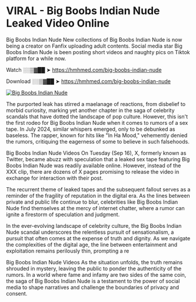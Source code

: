 # VIRAL - Big Boobs Indian Nude Leaked Video Online

Big Boobs Indian Nude New collections of Big Boobs Indian Nude is now being a creator on Fanfix uploading adult contents. Social media star Big Boobs Indian Nude is been posting short videos and naughty pics on Tiktok platform for a while now.

Watch ░░▒▓██ ➤ https://hmhmed.com/big-boobs-indian-nude

Download ░░▒▓██ ➤ https://hmhmed.com/big-boobs-indian-nude

[![Big Boobs Indian Nude](https://i.imgur.com/dJHk4Zq.gif)](https://hmhmed.com/big-boobs-indian-nude)

The purported leak has stirred a maelanage of reactions, from disbelief to morbid curiosity, marking yet another chapter in the saga of celebrity scandals that have dotted the landscape of pop culture. However, this isn't the first rodeo for Big Boobs Indian Nude when it comes to rumors of a sex tape. In July 2024, similar whispers emerged, only to be debunked as baseless. The rapper, known for hits like "In Ha Mood," vehemently denied the rumors, critiquing the eagerness of some to believe in such falsehoods.

Big Boobs Indian Nude Videos
On Tuesday (Sep 16), X, formerly known as Twitter, became abuzz with speculation that a leaked sex tape featuring Big Boobs Indian Nude was readily available online. However, instead of the XXX clip, there are dozens of X pages promising to release the video in exchange for interaction with their post.

The recurrent theme of leaked tapes and the subsequent fallout serves as a reminder of the fragility of reputation in the digital era. As the lines between private and public life continue to blur, celebrities like Big Boobs Indian Nude find themselves at the mercy of internet chatter, where a rumor can ignite a firestorm of speculation and judgment.

In the ever-evolving landscape of celebrity culture, the Big Boobs Indian Nude scandal underscores the relentless pursuit of sensationalism, a pursuit that often comes at the expense of truth and dignity. As we navigate the complexities of the digital age, the line between entertainment and exploitation remains perilously thin, prompting a re

Big Boobs Indian Nude Videos
As the situation unfolds, the truth remains shrouded in mystery, leaving the public to ponder the authenticity of the rumors. In a world where fame and infamy are two sides of the same coin, the saga of Big Boobs Indian Nude is a testament to the power of social media to shape narratives and challenge the boundaries of privacy and consent.